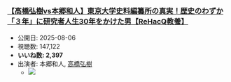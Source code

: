 ### [【高橋弘樹vs本郷和人】東京大学史料編纂所の真実！歴史のわずか「３年」に研究者人生30年をかけた男【ReHacQ教養】](https://www.youtube.com/watch?v=uAIFFxmhEYg)
-   公開日: 2025-08-06
-   視聴数: 147,122
-   **いいね数: 2,397**
-   出演者: 本郷和人, [高橋弘樹](/rehacq_fan/people/高橋弘樹 "wikilink")
    - [![](https://img.youtube.com/vi/uAIFFxmhEYg/hqdefault.jpg)](https://www.youtube.com/watch?v=uAIFFxmhEYg)

